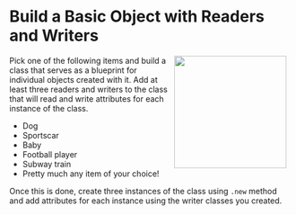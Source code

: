 

# Build a Basic Object with Readers and Writers
<img src="https://after-school-assets.s3.amazonaws.com/oo-austin-powers.jpg" width="200px" align="right" hspace="10"> Pick one of the following items and build a class that serves as a blueprint for individual objects created with it. Add at least three readers and writers to the class that will read and write attributes for each instance of the class.

+ Dog
+ Sportscar
+ Baby
+ Football player
+ Subway train
+ Pretty much any item of your choice!

Once this is done, create three instances of the class using `.new` method and add attributes for each instance using the writer classes you created.
